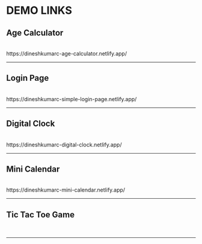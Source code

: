 <h1>DEMO LINKS</h1>
<h2>Age Calculator</h2><br>
  https://dineshkumarc-age-calculator.netlify.app/ 
<hr>
<h2>Login Page</h2><br>
  https://dineshkumarc-simple-login-page.netlify.app/ 
<hr>
<h2>Digital Clock</h2><br>
  https://dineshkumarc-digital-clock.netlify.app/
<hr>
<h2>Mini Calendar</h2><br>
  https://dineshkumarc-mini-calendar.netlify.app/
<hr>
<h2>Tic Tac Toe Game</h2><br>
  
<hr>

